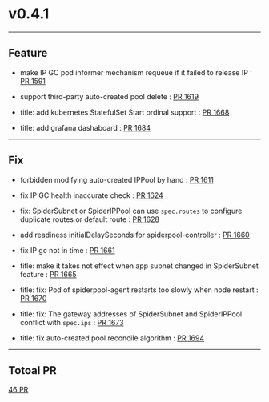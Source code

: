 
# v0.4.1

***

## Feature

* make IP GC pod informer mechanism requeue if it failed to release IP : [PR 1591](https://github.com/spidernet-io/spiderpool/pull/1591)

* support third-party auto-created pool delete : [PR 1619](https://github.com/spidernet-io/spiderpool/pull/1619)

* title:	add kubernetes StatefulSet Start ordinal support : [PR 1668](https://github.com/spidernet-io/spiderpool/pull/1668)

* title:	add grafana dashaboard : [PR 1684](https://github.com/spidernet-io/spiderpool/pull/1684)



***

## Fix

* forbidden modifying auto-created IPPool by hand : [PR 1611](https://github.com/spidernet-io/spiderpool/pull/1611)

* fix IP GC health inaccurate check : [PR 1624](https://github.com/spidernet-io/spiderpool/pull/1624)

* fix: SpiderSubnet or SpiderIPPool can use `spec.routes` to configure duplicate routes or default route : [PR 1628](https://github.com/spidernet-io/spiderpool/pull/1628)

* add readiness initialDelaySeconds for spiderpool-controller : [PR 1660](https://github.com/spidernet-io/spiderpool/pull/1660)

* fix IP gc not in time : [PR 1661](https://github.com/spidernet-io/spiderpool/pull/1661)

* title:	make it takes not effect when app subnet changed in SpiderSubnet feature : [PR 1665](https://github.com/spidernet-io/spiderpool/pull/1665)

* title:	fix: Pod of spiderpool-agent restarts too slowly when node restart : [PR 1670](https://github.com/spidernet-io/spiderpool/pull/1670)

* title:	fix: The gateway addresses of SpiderSubnet and SpiderIPPool conflict with `spec.ips` : [PR 1673](https://github.com/spidernet-io/spiderpool/pull/1673)

* title:	fix auto-created pool reconcile algorithm : [PR 1694](https://github.com/spidernet-io/spiderpool/pull/1694)



***

## Totoal PR

[ 46 PR](https://github.com/spidernet-io/spiderpool/compare/v0.4.0...v0.4.1)
